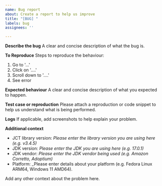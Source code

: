 ```yaml
---
name: Bug report
about: Create a report to help us improve
title: "[BUG] "
labels: bug
assignees: ''

---
```


**Describe the bug**
A clear and concise description of what the bug is.

**To Reproduce**
Steps to reproduce the behaviour:
1. Go to '...'
2. Click on '....'
3. Scroll down to '....'
4. See error

**Expected behaviour**
A clear and concise description of what you expected to happen.

**Test case or reproduction**
Please attach a reproduction or code snippet to help us understand what is being performed.

**Logs**
If applicable, add screenshots to help explain your problem.

**Additional context**

- JCT library version: _Please enter the library version you are using here (e.g. v3.4.5)_
- JDK version: _Please enter the JDK you are using here (e.g. 17.0.1)_
- JDK vendor: _Please enter the JDK vendor being used (e.g. Amazon Corretto, Adoptium)_
- Platform: _Please enter details about your platform (e.g. Fedora Linux ARM64, Windows 11 AMD64).

Add any other context about the problem here.
